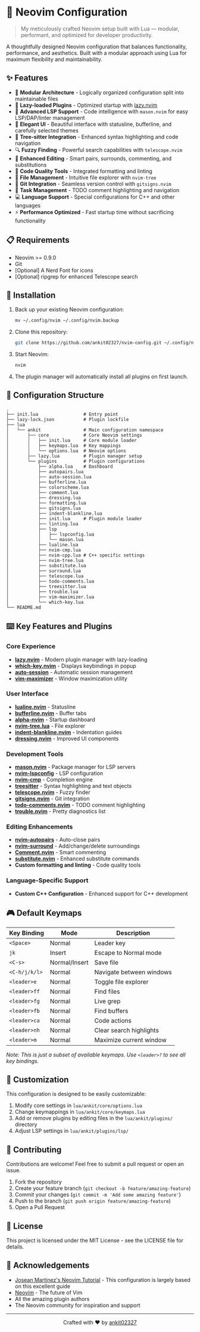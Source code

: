 # 🚀 Neovim Configuration

> My meticulously crafted Neovim setup built with Lua — modular, performant, and optimized for developer productivity.

A thoughtfully designed Neovim configuration that balances functionality, performance, and aesthetics. Built with a modular approach using Lua for maximum flexibility and maintainability.

## ✨ Features

- 🧩 **Modular Architecture** - Logically organized configuration split into maintainable files
- 🔌 **Lazy-loaded Plugins** - Optimized startup with [lazy.nvim](https://github.com/folke/lazy.nvim)
- 🧠 **Advanced LSP Support** - Code intelligence with `mason.nvim` for easy LSP/DAP/linter management
- 🎨 **Elegant UI** - Beautiful interface with statusline, bufferline, and carefully selected themes
- 🌲 **Tree-sitter Integration** - Enhanced syntax highlighting and code navigation
- 🔍 **Fuzzy Finding** - Powerful search capabilities with `telescope.nvim`
- 📝 **Enhanced Editing** - Smart pairs, surrounds, commenting, and substitutions
- 🧹 **Code Quality Tools** - Integrated formatting and linting
- 📂 **File Management** - Intuitive file explorer with `nvim-tree`
- 🔄 **Git Integration** - Seamless version control with `gitsigns.nvim`
- 📌 **Task Management** - TODO comment highlighting and navigation
- 💻 **Language Support** - Special configurations for C++ and other languages
- ⚡ **Performance Optimized** - Fast startup time without sacrificing functionality

## 📋 Requirements

- Neovim >= 0.9.0
- Git
- [Optional] A Nerd Font for icons
- [Optional] ripgrep for enhanced Telescope search

## 🔧 Installation

1. Back up your existing Neovim configuration:

   ```bash
   mv ~/.config/nvim ~/.config/nvim.backup
   ```

2. Clone this repository:

   ```bash
   git clone https://github.com/ankit02327/nvim-config.git ~/.config/nvim
   ```

3. Start Neovim:

   ```bash
   nvim
   ```

4. The plugin manager will automatically install all plugins on first launch.

## 📁 Configuration Structure

```
.
├── init.lua                 # Entry point
├── lazy-lock.json           # Plugin lockfile
├── lua
│   └── ankit                # Main configuration namespace
│       ├── core             # Core Neovim settings
│       │   ├── init.lua     # Core module loader
│       │   ├── keymaps.lua  # Key mappings
│       │   └── options.lua  # Neovim options
│       ├── lazy.lua         # Plugin manager setup
│       └── plugins          # Plugin configurations
│           ├── alpha.lua    # Dashboard
│           ├── autopairs.lua
│           ├── auto-session.lua
│           ├── bufferline.lua
│           ├── colorscheme.lua
│           ├── comment.lua
│           ├── dressing.lua
│           ├── formatting.lua
│           ├── gitsigns.lua
│           ├── indent-blankline.lua
│           ├── init.lua     # Plugin module loader
│           ├── linting.lua
│           ├── lsp
│           │   ├── lspconfig.lua
│           │   └── mason.lua
│           ├── lualine.lua
│           ├── nvim-cmp.lua
│           ├── nvim-cpp.lua # C++ specific settings
│           ├── nvim-tree.lua
│           ├── substitute.lua
│           ├── surround.lua
│           ├── telescope.lua
│           ├── todo-comments.lua
│           ├── treesitter.lua
│           ├── trouble.lua
│           ├── vim-maximizer.lua
│           └── which-key.lua
└── README.md
```

## ⌨️ Key Features and Plugins

### Core Experience

- **[lazy.nvim](https://github.com/folke/lazy.nvim)** - Modern plugin manager with lazy-loading
- **[which-key.nvim](https://github.com/folke/which-key.nvim)** - Displays keybindings in popup
- **[auto-session](https://github.com/rmagatti/auto-session)** - Automatic session management
- **[vim-maximizer](https://github.com/szw/vim-maximizer)** - Window maximization utility

### User Interface

- **[lualine.nvim](https://github.com/nvim-lualine/lualine.nvim)** - Statusline
- **[bufferline.nvim](https://github.com/akinsho/bufferline.nvim)** - Buffer tabs
- **[alpha-nvim](https://github.com/goolord/alpha-nvim)** - Startup dashboard
- **[nvim-tree.lua](https://github.com/nvim-tree/nvim-tree.lua)** - File explorer
- **[indent-blankline.nvim](https://github.com/lukas-reineke/indent-blankline.nvim)** - Indentation guides
- **[dressing.nvim](https://github.com/stevearc/dressing.nvim)** - Improved UI components

### Development Tools

- **[mason.nvim](https://github.com/williamboman/mason.nvim)** - Package manager for LSP servers
- **[nvim-lspconfig](https://github.com/neovim/nvim-lspconfig)** - LSP configuration
- **[nvim-cmp](https://github.com/hrsh7th/nvim-cmp)** - Completion engine
- **[treesitter](https://github.com/nvim-treesitter/nvim-treesitter)** - Syntax highlighting and text objects
- **[telescope.nvim](https://github.com/nvim-telescope/telescope.nvim)** - Fuzzy finder
- **[gitsigns.nvim](https://github.com/lewis6991/gitsigns.nvim)** - Git integration
- **[todo-comments.nvim](https://github.com/folke/todo-comments.nvim)** - TODO comment highlighting
- **[trouble.nvim](https://github.com/folke/trouble.nvim)** - Pretty diagnostics list

### Editing Enhancements

- **[nvim-autopairs](https://github.com/windwp/nvim-autopairs)** - Auto-close pairs
- **[nvim-surround](https://github.com/kylechui/nvim-surround)** - Add/change/delete surroundings
- **[Comment.nvim](https://github.com/numToStr/Comment.nvim)** - Smart commenting
- **[substitute.nvim](https://github.com/gbprod/substitute.nvim)** - Enhanced substitute commands
- **Custom formatting and linting** - Code quality tools

### Language-Specific Support

- **Custom C++ Configuration** - Enhanced support for C++ development

## 🎮 Default Keymaps

| Key Binding   | Mode          | Description              |
| ------------- | ------------- | ------------------------ |
| `<Space>`     | Normal        | Leader key               |
| `jk`          | Insert        | Escape to Normal mode    |
| `<C-s>`       | Normal/Insert | Save file                |
| `<C-h/j/k/l>` | Normal        | Navigate between windows |
| `<leader>e`   | Normal        | Toggle file explorer     |
| `<leader>ff`  | Normal        | Find files               |
| `<leader>fg`  | Normal        | Live grep                |
| `<leader>fb`  | Normal        | Find buffers             |
| `<leader>ca`  | Normal        | Code actions             |
| `<leader>nh`  | Normal        | Clear search highlights  |
| `<leader>m`   | Normal        | Maximize current window  |

_Note: This is just a subset of available keymaps. Use `<leader>?` to see all key bindings._

## 🔧 Customization

This configuration is designed to be easily customizable:

1. Modify core settings in `lua/ankit/core/options.lua`
2. Change keymappings in `lua/ankit/core/keymaps.lua`
3. Add or remove plugins by editing files in the `lua/ankit/plugins/` directory
4. Adjust LSP settings in `lua/ankit/plugins/lsp/`

## 🤝 Contributing

Contributions are welcome! Feel free to submit a pull request or open an issue.

1. Fork the repository
2. Create your feature branch (`git checkout -b feature/amazing-feature`)
3. Commit your changes (`git commit -m 'Add some amazing feature'`)
4. Push to the branch (`git push origin feature/amazing-feature`)
5. Open a Pull Request

## 📝 License

This project is licensed under the MIT License - see the LICENSE file for details.

## 🙏 Acknowledgements

- [Josean Martinez's Neovim Tutorial](https://www.josean.com/posts/how-to-setup-neovim-2024) - This configuration is largely based on this excellent guide
- [Neovim](https://neovim.io/) - The future of Vim
- All the amazing plugin authors
- The Neovim community for inspiration and support

---

<p align="center">
  Crafted with ❤️ by <a href="https://github.com/ankit02327">ankit02327</a>
</p>

